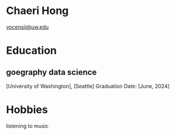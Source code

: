 # Chaeri Hong

vocensii@uw.edu

# Education
## goegraphy data science
[University of Washington], [Seattle]
Graduation Date: [June, 2024]


# Hobbies
listening to music
